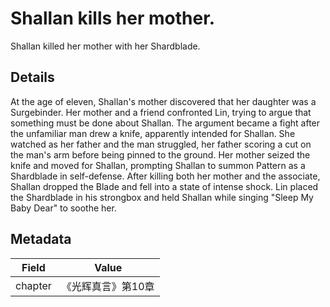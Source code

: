 # Shallan kills her mother.
Shallan killed her mother with her Shardblade.

## Details
At the age of eleven, Shallan's mother discovered that her daughter was a Surgebinder. Her mother and a friend confronted Lin, trying to argue that something must be done about Shallan. The argument became a fight after the unfamiliar man drew a knife, apparently intended for Shallan. She watched as her father and the man struggled, her father scoring a cut on the man's arm before being pinned to the ground. Her mother seized the knife and moved for Shallan, prompting Shallan to summon Pattern as a Shardblade in self-defense. After killing both her mother and the associate, Shallan dropped the Blade and fell into a state of intense shock. Lin placed the Shardblade in his strongbox and held Shallan while singing "Sleep My Baby Dear" to soothe her.

## Metadata
| Field | Value |
| ----- | ----- |
| chapter | 《光辉真言》第10章 |
